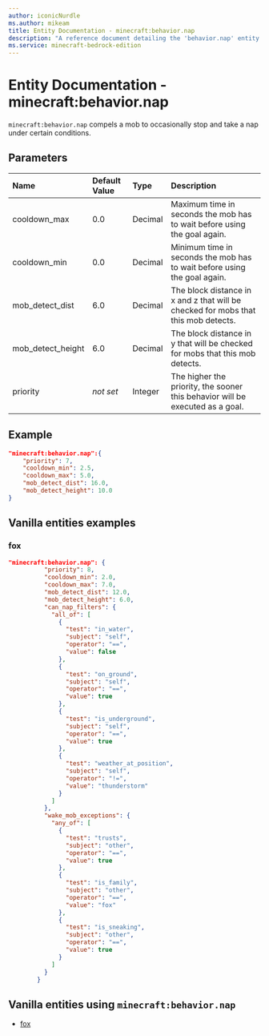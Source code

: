 ```yaml
---
author: iconicNurdle
ms.author: mikeam
title: Entity Documentation - minecraft:behavior.nap
description: "A reference document detailing the 'behavior.nap' entity goal"
ms.service: minecraft-bedrock-edition
---
```


# Entity Documentation - minecraft:behavior.nap

`minecraft:behavior.nap` compels a mob to occasionally stop and take a nap under certain conditions.

## Parameters

|Name |Default Value  |Type  |Description  |
|:----------|:----------|:----------|:----------|
|cooldown_max| 0.0| Decimal|  Maximum time in seconds the mob has to wait before using the goal again. |
|cooldown_min| 0.0| Decimal|  Minimum time in seconds the mob has to wait before using the goal again. |
|mob_detect_dist| 6.0| Decimal|  The block distance in x and z that will be checked for mobs that this mob detects. |
|mob_detect_height| 6.0| Decimal|  The block distance in y that will be checked for mobs that this mob detects. |
| priority|*not set*|Integer|The higher the priority, the sooner this behavior will be executed as a goal.|

## Example

```json
"minecraft:behavior.nap":{
    "priority": 7,
    "cooldown_min": 2.5,
    "cooldown_max": 5.0,
    "mob_detect_dist": 16.0,
    "mob_detect_height": 10.0
}
```

## Vanilla entities examples

### fox

```json
"minecraft:behavior.nap": {
          "priority": 8,
          "cooldown_min": 2.0,
          "cooldown_max": 7.0,
          "mob_detect_dist": 12.0,
          "mob_detect_height": 6.0,
          "can_nap_filters": {
            "all_of": [
              {
                "test": "in_water",
                "subject": "self",
                "operator": "==",
                "value": false
              },
              {
                "test": "on_ground",
                "subject": "self",
                "operator": "==",
                "value": true
              },
              {
                "test": "is_underground",
                "subject": "self",
                "operator": "==",
                "value": true
              },
              {
                "test": "weather_at_position",
                "subject": "self",
                "operator": "!=",
                "value": "thunderstorm"
              }
            ]
          },
          "wake_mob_exceptions": {
            "any_of": [
              {
                "test": "trusts",
                "subject": "other",
                "operator": "==",
                "value": true
              },
              {
                "test": "is_family",
                "subject": "other",
                "operator": "==",
                "value": "fox"
              },
              {
                "test": "is_sneaking",
                "subject": "other",
                "operator": "==",
                "value": true
              }
            ]
          }
        }
```

## Vanilla entities using `minecraft:behavior.nap`

- [fox](../../../../Source/VanillaBehaviorPack_Snippets/entities/fox.md)
